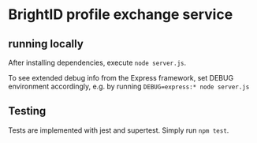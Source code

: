# BrightID profile exchange service

## running locally
After installing dependencies, execute `node server.js`.

To see extended debug info from the Express framework, set DEBUG environment accordingly, e.g. 
by running `DEBUG=express:* node server.js`

## Testing
Tests are implemented with jest and supertest.
Simply run `npm test`. 
